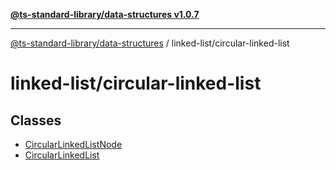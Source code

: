 [**@ts-standard-library/data-structures v1.0.7**](../../README.md)

***

[@ts-standard-library/data-structures](../../modules.md) / linked-list/circular-linked-list

# linked-list/circular-linked-list

## Classes

- [CircularLinkedListNode](classes/CircularLinkedListNode.md)
- [CircularLinkedList](classes/CircularLinkedList.md)
